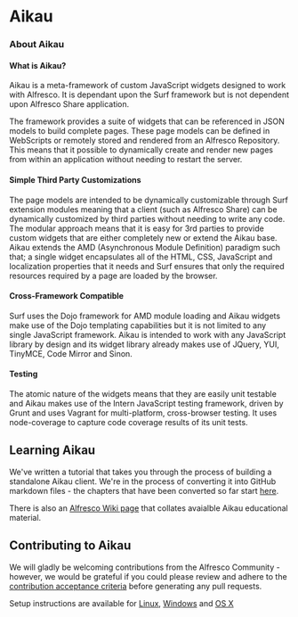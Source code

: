 # Aikau

### About Aikau
#### What is Aikau?
Aikau is a meta-framework of custom JavaScript widgets designed to work with Alfresco. It is dependant upon the Surf framework but is not dependent upon Alfresco Share application.

The framework provides a suite of widgets that can be referenced in JSON models to build complete pages. These page models can be defined in WebScripts or remotely stored and rendered from an Alfresco Repository. This means that it possible to dynamically create and render new pages from within an application without needing to restart the server.
 
#### Simple Third Party Customizations
The page models are intended to be dynamically customizable through Surf extension modules meaning that a client (such as Alfresco Share) can be dynamically customized by third parties without needing to write any code. The modular approach means that it is easy for 3rd parties to provide custom widgets that are either completely new or extend the Aikau base.
Aikau extends the AMD (Asynchronous Module Definition) paradigm such that; a single widget encapsulates all of the HTML, CSS, JavaScript and localization properties that it needs and Surf ensures that only the required resources required by a page are loaded by the browser.
 
#### Cross-Framework Compatible
Surf uses the Dojo framework for AMD module loading and Aikau widgets make use of the Dojo templating capabilities but it is not limited to any single JavaScript framework. Aikau is intended to work with any JavaScript library by design and its widget library already makes use of JQuery, YUI, TinyMCE, Code Mirror and Sinon.
 
#### Testing
The atomic nature of the widgets means that they are easily unit testable and Aikau makes use of the Intern JavaScript testing framework, driven by Grunt and uses Vagrant for multi-platform, cross-browser testing. It uses node-coverage to capture code coverage results of its unit tests.

## Learning Aikau
We've written a tutorial that takes you through the process of building a standalone Aikau client. We're in the process of converting it into GitHub markdown files - the chapters that have been converted so far start [here](tutorial/chapters/About.md "Link to Tutorial").

There is also an [Alfresco Wiki page](https://wiki.alfresco.com/wiki/Aikau_framework "Link to Alfresco Wiki") that collates avaialble Aikau educational material.

## Contributing to Aikau
We will gladly be welcoming contributions from the Alfresco Community - however, we would be grateful if you could please review and adhere to the [contribution acceptance criteria](https://github.com/Alfresco/Aikau/wiki/Contribution-Acceptance-Criteria) before generating any pull requests.

Setup instructions are available for [Linux](https://github.com/Alfresco/Aikau/wiki/Aikau%20Setup%20(Linux) "Link to setup instructions for Linux"), [Windows](https://github.com/Alfresco/Aikau/wiki/Aikau%20Setup%20(Windows) "Link to setup instructions for OS X") and [OS X](https://github.com/Alfresco/Aikau/wiki/Aikau%20Setup%20(OS%20X) "Link to setup instructions for OS X")
